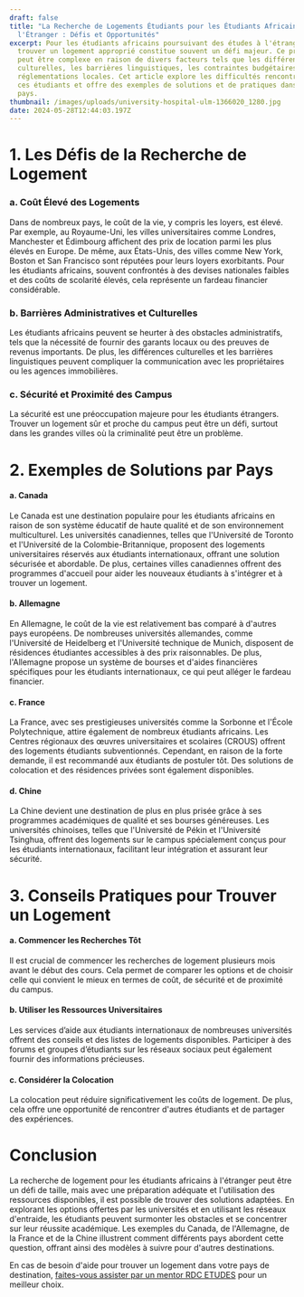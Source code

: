 ```yaml
---
draft: false
title: "La Recherche de Logements Étudiants pour les Étudiants Africains à
  l'Étranger : Défis et Opportunités"
excerpt: Pour les étudiants africains poursuivant des études à l'étranger,
  trouver un logement approprié constitue souvent un défi majeur. Ce processus
  peut être complexe en raison de divers facteurs tels que les différences
  culturelles, les barrières linguistiques, les contraintes budgétaires et les
  réglementations locales. Cet article explore les difficultés rencontrées par
  ces étudiants et offre des exemples de solutions et de pratiques dans divers
  pays.
thumbnail: /images/uploads/university-hospital-ulm-1366020_1280.jpg
date: 2024-05-28T12:44:03.197Z
---
```

# 1. Les Défis de la Recherche de Logement

### a. Coût Élevé des Logements

Dans de nombreux pays, le coût de la vie, y compris les loyers, est élevé. Par exemple, au Royaume-Uni, les villes universitaires comme Londres, Manchester et Édimbourg affichent des prix de location parmi les plus élevés en Europe. De même, aux États-Unis, des villes comme New York, Boston et San Francisco sont réputées pour leurs loyers exorbitants. Pour les étudiants africains, souvent confrontés à des devises nationales faibles et des coûts de scolarité élevés, cela représente un fardeau financier considérable.

### b. Barrières Administratives et Culturelles

Les étudiants africains peuvent se heurter à des obstacles administratifs, tels que la nécessité de fournir des garants locaux ou des preuves de revenus importants. De plus, les différences culturelles et les barrières linguistiques peuvent compliquer la communication avec les propriétaires ou les agences immobilières.

### c. Sécurité et Proximité des Campus

La sécurité est une préoccupation majeure pour les étudiants étrangers. Trouver un logement sûr et proche du campus peut être un défi, surtout dans les grandes villes où la criminalité peut être un problème.

# 2. Exemples de Solutions par Pays

#### a. Canada

Le Canada est une destination populaire pour les étudiants africains en raison de son système éducatif de haute qualité et de son environnement multiculturel. Les universités canadiennes, telles que l'Université de Toronto et l'Université de la Colombie-Britannique, proposent des logements universitaires réservés aux étudiants internationaux, offrant une solution sécurisée et abordable. De plus, certaines villes canadiennes offrent des programmes d'accueil pour aider les nouveaux étudiants à s'intégrer et à trouver un logement.

#### b. Allemagne

En Allemagne, le coût de la vie est relativement bas comparé à d'autres pays européens. De nombreuses universités allemandes, comme l'Université de Heidelberg et l'Université technique de Munich, disposent de résidences étudiantes accessibles à des prix raisonnables. De plus, l'Allemagne propose un système de bourses et d'aides financières spécifiques pour les étudiants internationaux, ce qui peut alléger le fardeau financier.

#### c. France

La France, avec ses prestigieuses universités comme la Sorbonne et l'École Polytechnique, attire également de nombreux étudiants africains. Les Centres régionaux des œuvres universitaires et scolaires (CROUS) offrent des logements étudiants subventionnés. Cependant, en raison de la forte demande, il est recommandé aux étudiants de postuler tôt. Des solutions de colocation et des résidences privées sont également disponibles.

#### d. Chine

La Chine devient une destination de plus en plus prisée grâce à ses programmes académiques de qualité et ses bourses généreuses. Les universités chinoises, telles que l'Université de Pékin et l'Université Tsinghua, offrent des logements sur le campus spécialement conçus pour les étudiants internationaux, facilitant leur intégration et assurant leur sécurité.

# 3. Conseils Pratiques pour Trouver un Logement

#### a. Commencer les Recherches Tôt

Il est crucial de commencer les recherches de logement plusieurs mois avant le début des cours. Cela permet de comparer les options et de choisir celle qui convient le mieux en termes de coût, de sécurité et de proximité du campus.

#### b. Utiliser les Ressources Universitaires

Les services d’aide aux étudiants internationaux de nombreuses universités offrent des conseils et des listes de logements disponibles. Participer à des forums et groupes d’étudiants sur les réseaux sociaux peut également fournir des informations précieuses.

#### c. Considérer la Colocation

La colocation peut réduire significativement les coûts de logement. De plus, cela offre une opportunité de rencontrer d'autres étudiants et de partager des expériences.

# Conclusion

La recherche de logement pour les étudiants africains à l'étranger peut être un défi de taille, mais avec une préparation adéquate et l'utilisation des ressources disponibles, il est possible de trouver des solutions adaptées. En explorant les options offertes par les universités et en utilisant les réseaux d'entraide, les étudiants peuvent surmonter les obstacles et se concentrer sur leur réussite académique. Les exemples du Canada, de l'Allemagne, de la France et de la Chine illustrent comment différents pays abordent cette question, offrant ainsi des modèles à suivre pour d'autres destinations.

En cas de besoin d'aide pour trouver un logement dans votre pays de destination, [faites-vous assister par un mentor RDC ETUDES](https://www.rdcetudes.com/assistance-process) pour un meilleur choix.